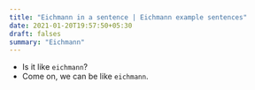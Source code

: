 ```yaml
---
title: "Eichmann in a sentence | Eichmann example sentences"
date: 2021-01-20T19:57:50+05:30
draft: falses
summary: "Eichmann"
---
```

- Is it like `eichmann`?
- Come on, we can be like `eichmann`.
                 
